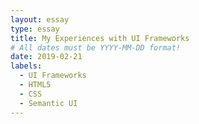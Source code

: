 ```yaml
---
layout: essay
type: essay
title: My Experiences with UI Frameworks
# All dates must be YYYY-MM-DD format!
date: 2019-02-21
labels:
  - UI Frameworks
  - HTML5
  - CSS
  - Semantic UI
---
```


